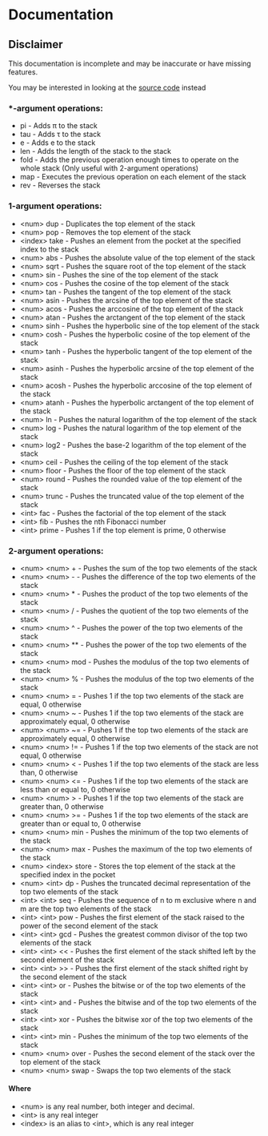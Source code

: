 # Documentation

## Disclaimer

This documentation is incomplete and may be inaccurate or have missing features.

You may be interested in looking at the [source code](https://github.com/Vonr/cao/blob/master/src/bin/cao.rs) instead

### *-argument operations:

- pi - Adds π to the stack
- tau - Adds τ to the stack
- e - Adds e to the stack
- len - Adds the length of the stack to the stack
- fold - Adds the previous operation enough times to operate on the whole stack (Only useful with 2-argument operations)
- map - Executes the previous operation on each element of the stack
- rev - Reverses the stack

### 1-argument operations:

- \<num\> dup - Duplicates the top element of the stack
- \<num\> pop - Removes the top element of the stack
- \<index\> take - Pushes an element from the pocket at the specified index to the stack
- \<num\> abs - Pushes the absolute value of the top element of the stack
- \<num\> sqrt - Pushes the square root of the top element of the stack
- \<num\> sin - Pushes the sine of the top element of the stack
- \<num\> cos - Pushes the cosine of the top element of the stack
- \<num\> tan - Pushes the tangent of the top element of the stack
- \<num\> asin - Pushes the arcsine of the top element of the stack
- \<num\> acos - Pushes the arccosine of the top element of the stack
- \<num\> atan - Pushes the arctangent of the top element of the stack
- \<num\> sinh - Pushes the hyperbolic sine of the top element of the stack
- \<num\> cosh - Pushes the hyperbolic cosine of the top element of the stack
- \<num\> tanh - Pushes the hyperbolic tangent of the top element of the stack
- \<num\> asinh - Pushes the hyperbolic arcsine of the top element of the stack
- \<num\> acosh - Pushes the hyperbolic arccosine of the top element of the stack
- \<num\> atanh - Pushes the hyperbolic arctangent of the top element of the stack
- \<num\> ln - Pushes the natural logarithm of the top element of the stack
- \<num\> log - Pushes the natural logarithm of the top element of the stack
- \<num\> log2 - Pushes the base-2 logarithm of the top element of the stack
- \<num\> ceil - Pushes the ceiling of the top element of the stack
- \<num\> floor - Pushes the floor of the top element of the stack
- \<num\> round - Pushes the rounded value of the top element of the stack
- \<num\> trunc - Pushes the truncated value of the top element of the stack
- \<int\> fac - Pushes the factorial of the top element of the stack
- \<int\> fib - Pushes the nth Fibonacci number
- \<int\> prime - Pushes 1 if the top element is prime, 0 otherwise


### 2-argument operations:

- \<num\> \<num\> + - Pushes the sum of the top two elements of the stack
- \<num\> \<num\> - - Pushes the difference of the top two elements of the stack
- \<num\> \<num\> * - Pushes the product of the top two elements of the stack
- \<num\> \<num\> / - Pushes the quotient of the top two elements of the stack
- \<num\> \<num\> ^ - Pushes the power of the top two elements of the stack
- \<num\> \<num\> ** - Pushes the power of the top two elements of the stack
- \<num\> \<num\> mod - Pushes the modulus of the top two elements of the stack
- \<num\> \<num\> % - Pushes the modulus of the top two elements of the stack
- \<num\> \<num\> = - Pushes 1 if the top two elements of the stack are equal, 0 otherwise
- \<num\> \<num\> ~ - Pushes 1 if the top two elements of the stack are approximately equal, 0 otherwise
- \<num\> \<num\> ~= - Pushes 1 if the top two elements of the stack are approximately equal, 0 otherwise
- \<num\> \<num\> != - Pushes 1 if the top two elements of the stack are not equal, 0 otherwise
- \<num\> \<num\> \< - Pushes 1 if the top two elements of the stack are less than, 0 otherwise
- \<num\> \<num\> \<= - Pushes 1 if the top two elements of the stack are less than or equal to, 0 otherwise
- \<num\> \<num\> \> - Pushes 1 if the top two elements of the stack are greater than, 0 otherwise
- \<num\> \<num\> \>= - Pushes 1 if the top two elements of the stack are greater than or equal to, 0 otherwise
- \<num\> \<num\> min - Pushes the minimum of the top two elements of the stack
- \<num\> \<num\> max - Pushes the maximum of the top two elements of the stack
- \<num\> \<index\> store - Stores the top element of the stack at the specified index in the pocket
- \<num\> \<int\> dp - Pushes the truncated decimal representation of the top two elements of the stack
- \<int\> \<int\> seq - Pushes the sequence of n to m exclusive where n and m are the top two elements of the stack
- \<int\> \<int\> pow - Pushes the first element of the stack raised to the power of the second element of the stack
- \<int\> \<int\> gcd - Pushes the greatest common divisor of the top two elements of the stack
- \<int\> \<int\> \<\< - Pushes the first element of the stack shifted left by the second element of the stack
- \<int\> \<int\> \>\> - Pushes the first element of the stack shifted right by the second element of the stack
- \<int\> \<int\> or - Pushes the bitwise or of the top two elements of the stack
- \<int\> \<int\> and - Pushes the bitwise and of the top two elements of the stack
- \<int\> \<int\> xor - Pushes the bitwise xor of the top two elements of the stack
- \<int\> \<int\> min - Pushes the minimum of the top two elements of the stack
- \<num\> \<num\> over - Pushes the second element of the stack over the top element of the stack
- \<num\> \<num\> swap - Swaps the top two elements of the stack

#### Where
- \<num\> is any real number, both integer and decimal.
- \<int\> is any real integer
- \<index\> is an alias to \<int\>, which is any real integer
